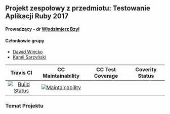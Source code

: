 ## Projekt zespołowy z przedmiotu: Testowanie Aplikacji Ruby 2017
#### Prowadzący - dr [Włodzimierz Bzyl](https://github.com/wbzyl)

#### Członkowie grupy

 - [Dawid Więcko](https://github.com/dwiecko)
 - [Kamil Sarzyński](https://github.com/ksarzynski)
 

|Travis CI   |CC Maintainability   |CC Test Coverage   |Coverity Status   |
|:-:|:-:|:-:|:-:|
|[![Build Status](https://travis-ci.org/my-rspec/mocking-hell-dwks.svg?branch=master)](https://travis-ci.org/my-rspec/mocking-hell-dwks)    |[![Maintainability](	https://img.shields.io/codeclimate/maintainability/my-rspec/mocking-hell-dwks.svg)](https://codeclimate.com/github/my-rspec/mocking-hell-dwks/maintainability)    | | |


### Temat Projektu
